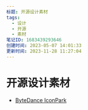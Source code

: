 ```yaml
---
标题: 开源设计素材
tags:
  - 设计
  - 开源
  - 素材
笔记ID: 1683439293646
创建时间: 2023-05-07 14:01:33
更新时间: 2023-11-28 11:27:04
---
```


# 开源设计素材

- [ByteDance IconPark](https://iconpark.oceanengine.com/home)

